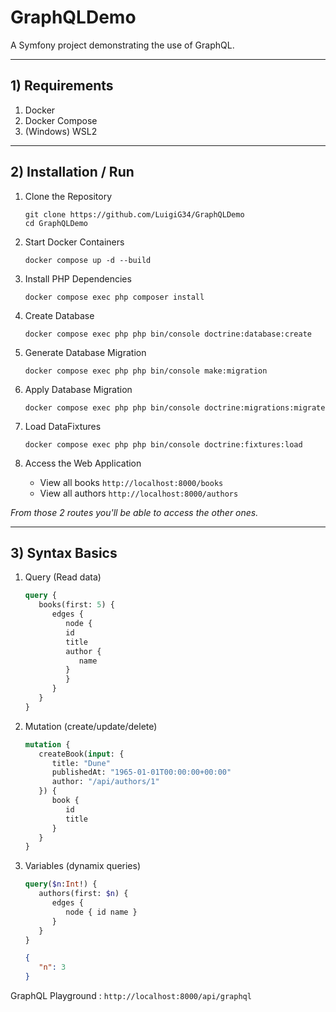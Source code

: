 # GraphQLDemo

A Symfony project demonstrating the use of GraphQL.

---

## 1) Requirements
1. Docker
2. Docker Compose
3. (Windows) WSL2

---

## 2) Installation / Run
1. Clone the Repository
   ```
   git clone https://github.com/LuigiG34/GraphQLDemo
   cd GraphQLDemo
   ```

2. Start Docker Containers
   ```
   docker compose up -d --build
   ```

3. Install PHP Dependencies
   ```
   docker compose exec php composer install
   ```

4. Create Database
   ```
   docker compose exec php php bin/console doctrine:database:create
   ```

5. Generate Database Migration
   ```
   docker compose exec php php bin/console make:migration
   ```

6. Apply Database Migration
   ```
   docker compose exec php php bin/console doctrine:migrations:migrate
   ```

7. Load DataFixtures
   ```
   docker compose exec php php bin/console doctrine:fixtures:load
   ```

8. Access the Web Application
   - View all books `http://localhost:8000/books`
   - View all authors `http://localhost:8000/authors`

*From those 2 routes you'll be able to access the other ones.*

---

## 3) Syntax Basics

1. Query (Read data)
   ```graphql
   query {
      books(first: 5) {
         edges {
            node {
            id
            title
            author {
               name
            }
            }
         }
      }
   }
   ```
   
2. Mutation (create/update/delete)
   ```graphql
   mutation {
      createBook(input: {
         title: "Dune"
         publishedAt: "1965-01-01T00:00:00+00:00"
         author: "/api/authors/1"
      }) {
         book {
            id
            title
         }
      }
   }
   ```

3. Variables (dynamix queries)
   ```graphql
   query($n:Int!) {
      authors(first: $n) {
         edges {
            node { id name }
         }
      }
   }
   ```

   ```json
   {
      "n": 3
   }
   ```

GraphQL Playground : `http://localhost:8000/api/graphql`